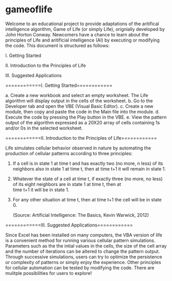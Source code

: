 # gameoflife

Welcome to an educational project to provide adaptations of the aritifical intelligence algorithm, Game of Life (or simply Life), orignially developed by John Horton Conway. Newcomers have a chance to learn about the principles of Life and aritificial intelligence (AI) by executing or modifying the code. This document is structured as follows:

I. Getting Started

II. Introduction to the Principles of Life

III. Suggested Applications

============I. Getting Started============

   a. Create a new workbook and select an empty worksheet. The Life algorithm will display output in the cells of the worksheet.
   b. Go to the Developer tab and open the VBE (Visual Basic Editor).
   c. Create a new module, then copy and paste the code in the Main file into the module. 
   d. Execute the code by pressing the Play button in the VBE.
   e. View the pattern output of the algorithm expressed as a 20X20 array of cells containing 1s and/or 0s in the selected worksheet.

============II. Introduction to the Principles of Life============

Life simulates cellular behavior observed in nature by automating the production of cellular patterns according to three principles: 

1) If a cell is in state 1 at time t and has exactly two (no more, n less) of its neighbors also in state 1 at time t, then at time t+1 it    will remain in state 1.

2) Whatever the state of a cell at time t, if exactly three (no more, no less) of its eight neighbors are in state 1 at time t, then at    
   time t+1 it will be in state 1.

3) For any other situation at time t, then at time t+1 the cell will be in state 0.
   
   (Source: Artificial Intelligence: The Basics, Kevin Warwick, 2012)
   
============III. Suggested Applications============

Since Excel has been installed on many computers, the VBA version of life is a convenient method for running various cellular pattern simulations. Parameters such as the the intial values in the cells, the size of the cell array and the number of iterations can be altered to change the pattern output. Through successive simulations, users can try to optimize the persistence or complexity of patterns or simply enjoy the experience. Other principles for cellular automation can be tested by modifying the code. There are mulitple possibilities for users to explore!
